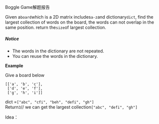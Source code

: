 Boggle Game解题报告

Given a`board`which is a 2D matrix includes`a-z`and dictionary`dict`, find the largest collection of words on the board, the words can not overlap in the same position. return the`size`of largest collection.

##### Notice

* The words in the dictionary are not repeated.
* You can reuse the words in the dictionary.

**Example**

Give a board below

```
[['a', 'b', 'c'],
 ['d', 'e', 'f'],
 ['g', 'h', 'i']]

```

dict =`["abc", "cfi", "beh", "defi", "gh"]`  
Return`3`// we can get the largest collection`["abc", "defi", "gh"]`

Idea：

  
  




